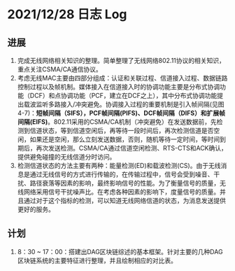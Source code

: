# 2021/12/28 日志 Log

## 进展

1. 完成无线网络相关知识的整理。简单整理了无线网络802.11协议的相关知识，重点关注CSMA/CA通信协议。
2. 考虑无线MAC主要由四部分组成：认证和关联过程、信道接入过程、数据链路控制过程以及帧机制。媒体接入在信道接入时的协调功能主要是分布式协调功能（DCF）和点协调功能（PCF，建立在DCF之上），其中分布式协调功能提出载波监听多路接入/冲突避免。协调接入过程的重要机制是引入帧间隔(见图4-7)：**短帧间隔（SIFS），PCF帧间隔(PIFS)、DCF帧间隔（DIFS）和扩展帧间隔(EIFS)**。802.11采用的CSMA/CA机制（冲突避免）在发送数据前，先检测到信道状态，等到信道空闲后，再等待一段时间后，再次检测信道是否空闲，如果还是空闲，那么立刻发送数据，否则，随机等待一定时间，等时间到期后，再次发送检测。CSMA/CA通过信道空闲检测、RTS-CTS和ACK确认，提供避免碰撞的无线信道分时访问。
3. 检测信道状态的方法主要有两种：能量检测(ED)和载波检测(CS)。由于无线消息是通过无线信号的方式进行传输的，在传输过程中，信号会受到噪音、干扰、路径衰落等因素的影响，最终影响信号的性能。为了衡量信号的质量，无线网络采用信号干扰噪声比。在考虑各种因素的影响下，度量信号的质量。并且通过对于这个指标的检测，可以知道无线网络信道的状态，为消息发送提供更好的服务。


## 计划

1. 8：30 ~ 17：00：搭建出DAG区块链综述的基本框架。针对主要的几种DAG区块链系统的主要特征进行整理，并且绘制相应的对比表。